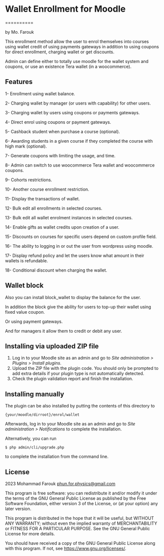 # Wallet Enrollment for Moodle #
==========

by Mo. Farouk

This enrollment method allow the user to enrol themselves into courses using wallet credit of using payments gateways in addition to using coupons for direct enrollment, charging wallet or get discounts.

Admin can define either to totally use moodle for the wallet system and coupons, or use an existence Tera wallet (in a woocommerce).

## Features ##

1- Enrollment using wallet balance.

2- Charging wallet by manager (or users with capability) for other users.

3- Charging wallet by users using coupons or payments gateways.

4- Direct enrol using coupons or payment gateways.

5- Cashback student when purchase a course (optional).

6- Awarding students in a given course if they completed the course with high mark (optional).

7- Generate coupons with limiting the usage, and time.

8- Admin can switch to use woocommerce Tera wallet and woocommerce coupons.

9- Cohorts restrictions.

10- Another course enrollment restriction.

11- Display the transactions of wallet.

12- Bulk edit all enrollments in selected courses.

13- Bulk edit all wallet enrolment instances in selected courses.

14- Enable gifts as wallet credits upon creation of a user.

15- Discounts on courses for specific users depend on custom profile field.

16- The ability to logging in or out the user from wordpress using moodle.

17- Display refund policy and let the users know what amount in their wallets is refundable.

18- Conditional discount when charging the wallet.


## Wallet block ##

Also you can install block_wallet to display the balance for the user.

In addition the block give the ability for users to top-up their wallet using fixed value coupon.

Or using payment gateways.

And for managers it allow them to credit or debit any user.

## Installing via uploaded ZIP file ##

1. Log in to your Moodle site as an admin and go to _Site administration >
   Plugins > Install plugins_.
2. Upload the ZIP file with the plugin code. You should only be prompted to add
   extra details if your plugin type is not automatically detected.
3. Check the plugin validation report and finish the installation.

## Installing manually ##

The plugin can be also installed by putting the contents of this directory to

    {your/moodle/dirroot}/enrol/wallet

Afterwards, log in to your Moodle site as an admin and go to _Site administration >
Notifications_ to complete the installation.

Alternatively, you can run

    $ php admin/cli/upgrade.php

to complete the installation from the command line.

## License ##

2023 Mohammad Farouk <phun.for.physics@gmail.com>

This program is free software: you can redistribute it and/or modify it under
the terms of the GNU General Public License as published by the Free Software
Foundation, either version 3 of the License, or (at your option) any later
version.

This program is distributed in the hope that it will be useful, but WITHOUT ANY
WARRANTY; without even the implied warranty of MERCHANTABILITY or FITNESS FOR A
PARTICULAR PURPOSE.  See the GNU General Public License for more details.

You should have received a copy of the GNU General Public License along with
this program.  If not, see <https://www.gnu.org/licenses/>.